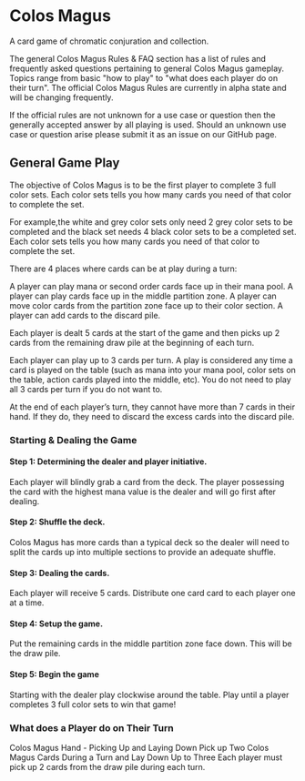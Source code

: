 # Colos Magus

A card game of chromatic conjuration and collection.

The general Colos Magus Rules & FAQ section has a list of rules and frequently asked questions pertaining to general Colos Magus gameplay. Topics range from basic "how to play" to "what does each player do on their turn". The official Colos Magus Rules are currently in alpha state and will be changing frequently.


If the official rules are not unknown for a use case or question then the generally accepted answer by all playing is used. Should an unknown use case or question arise please submit it as an issue on our GitHub page.

## General Game Play

The objective of Colos Magus is to be the first player to complete 3 full color sets. Each color sets tells you how many cards you need of that color to complete the set.

For example,the white and grey color sets only need 2 grey color sets to be completed and the black set needs 4 black color sets to be a completed set. Each color sets tells you how many cards you need of that color to complete the set.

There are 4 places where cards can be at play during a turn:

A player can play mana or second order cards face up in their mana pool.
A player can play cards face up in the middle partition zone.
A player can move color cards from the partition zone face up to their color section.
A player can add cards to the discard pile.

Each player is dealt 5 cards at the start of the game and then picks up 2 cards from the remaining draw pile at the beginning of each turn.

Each player can play up to 3 cards per turn. A play is considered any time a card is played on the table (such as mana into your mana pool, color sets on the table, action cards played into the middle, etc). You do not need to play all 3 cards per turn if you do not want to.

At the end of each player’s turn, they cannot have more than 7 cards in their hand. If they do, they need to discard the excess cards into the discard pile.

### Starting & Dealing the Game

#### Step 1: Determining the dealer and player initiative.
Each player will blindly grab a card from the deck. The player possessing the card with the highest mana value is the dealer and will go first after dealing.

#### Step 2: Shuffle the deck.
Colos Magus has more cards than a typical deck so the dealer will need to split the cards up into multiple sections to provide an adequate shuffle.

#### Step 3: Dealing the cards.
Each player will receive 5 cards. Distribute one card card to each player one at a time. 

#### Step 4: Setup the game.
Put the remaining cards in the middle partition zone face down. This will be the draw pile. 

#### Step 5:  Begin the game
Starting with the dealer play clockwise around the table. Play until a player completes 3 full color sets to win that game!

### What does a Player do on Their Turn

Colos Magus Hand - Picking Up and Laying Down
Pick up Two Colos Magus Cards During a Turn and Lay Down Up to Three
Each player must pick up 2 cards from the draw pile during each turn.
